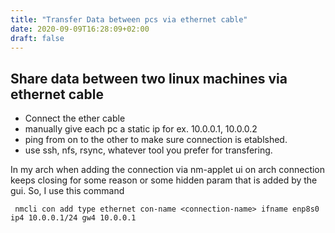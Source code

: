 ```yaml
---
title: "Transfer Data between pcs via ethernet cable"
date: 2020-09-09T16:28:09+02:00
draft: false
---
```


## Share data between two linux machines via ethernet cable

- Connect the ether cable
- manually give each pc a static ip for ex. 10.0.0.1, 10.0.0.2
- ping from on to the other to make sure connection is etablshed.
- use ssh, nfs, rsync, whatever tool you prefer for transfering.
  
  
In my arch when adding the connection via nm-applet ui on arch
connection keeps closing for some reason or some hidden param that is added by the gui. So, I use this command

```
 nmcli con add type ethernet con-name <connection-name> ifname enp8s0 ip4 10.0.0.1/24 gw4 10.0.0.1
```